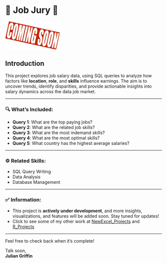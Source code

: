 # 💼 **Job Jury** 💼

<img src="../Media/JJ_Soon.jpg" alt="Visual of Job Salary Analysis" width="35%" />

## Introduction  

This project explores job salary data, using SQL queries to analyze how factors like **location**, **role**, and **skills** influence earnings. The aim is to uncover trends, identify disparities, and provide actionable insights into salary dynamics across the data job market. 

---

### 🔍 **What’s Included:**
- **Query 1**: What are the top paying jobs?  
- **Query 2**: What are the related job skills?
- **Query 3**: What are the most indemand skills?
- **Query 4**: What are the most optimal skills?  
- **Query 5**: What country has the highest average salaries?


---

### ⚙️ **Related Skills**:  
- SQL Query Writing  
- Data Analysis  
- Database Management  

---


### ✅ **Information**:  
- This project is **actively under development**, and more insights, visualizations, and features will be added soon. Stay tuned for updates!
- Click to see some of my other work at [NewExcel_Projects](https://github.com/JulianGriffin11/NewExcel_Projects) and [R_Projects](https://github.com/JulianGriffin11/R_Projects)




---


Feel free to check back when it’s complete!  

Talk soon,  
**Julian Griffin**


